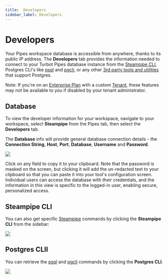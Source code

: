 ```yaml
---
title:  Developers
sidebar_label: Developers
---
```


# Developers


Your Pipes workspace database is accessible from anywhere, thanks to its public IP address.  The **Developers** tab provides the information needed to connect to your Turbot Pipes database instance from the [Steampipe CLI](/pipes/docs/connect/cli), Postgres CLI's like [psql](/pipes/docs/connect/psql) and [pgcli](/pipes/docs/connect/pgcli), or any other [3rd party tools and utilities](/pipes/docs/connect) that support Postgres.

Note: If you're on an [Enterprise Plan](/pipes/docs/accounts/tenant#enterprise-plan) with a custom [Tenant](/pipes/docs/accounts/tenant), these features may not be available to you if disabled by your tenant administrator.

## Database

To view the developer information for your workspace, navigate to your workspace, select **Steampipe** from the Pipes tab, then select the **Developers** tab.

The **Database** info will provide general database connection details - the **Connection String**, **Host**, **Port**, **Database**, **Username** and **Password**. 

![](/images/docs/pipes/steampipe/pipes_steampipe_developer_database.png)


 Click on any field to copy it to your clipboard.  Note that the password is masked on the screen, but clicking it will add the un-redacted text to your clipboard so that you can paste it into your tool's configuration screen.  Individual users can access the database with their credentials, and the information in this view is specific to the logged-in user, enabling secure, personalized access.

## Steampipe CLI
You can also get specific [Steampipe](https://steampipe.io/) commands by clicking the **Steampipe CLI** from the sidebar:

![](/images/docs/pipes/steampipe/pipes_steampipe_developer_steampipe.png)


## Postgres CLII

You can retrieve the [psql](/pipes/docs/connect/psql) and [pgcli](/pipes/docs/connect/pgcli) commands by clicking the **Postgres CLI**.

![](/images/docs/pipes/steampipe/pipes_steampipe_developer_postgres.png)
